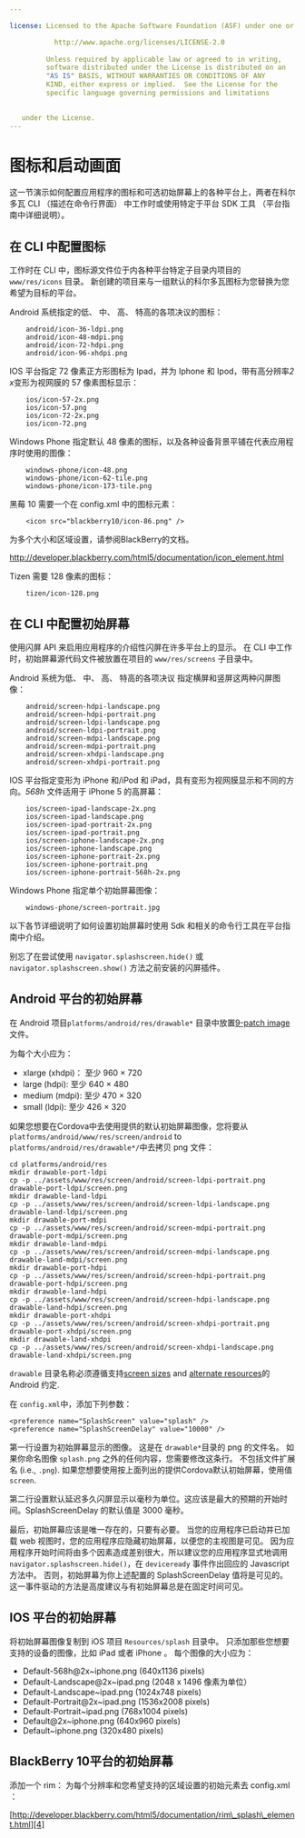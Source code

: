 ```yaml
---

license: Licensed to the Apache Software Foundation (ASF) under one or more contributor license agreements. 请参阅分布式与此工作为版权的所有权有关的其他信息的通知文件。 ASF 许可证，此文件到你根据 Apache 许可证，2.0 版 （"许可证"） ；您不可能使用此文件除了符合许可证。 You may obtain a copy of the License at

           http://www.apache.org/licenses/LICENSE-2.0
    
         Unless required by applicable law or agreed to in writing,
         software distributed under the License is distributed on an
         "AS IS" BASIS, WITHOUT WARRANTIES OR CONDITIONS OF ANY
         KIND, either express or implied.  See the License for the
         specific language governing permissions and limitations
    

   under the License.
---
```


# 图标和启动画面

这一节演示如何配置应用程序的图标和可选初始屏幕上的各种平台上，两者在科尔多瓦 CLI （描述在命令行界面） 中工作时或使用特定于平台 SDK 工具 （平台指南中详细说明）。

## 在 CLI 中配置图标

工作时在 CLI 中，图标源文件位于内各种平台特定子目录内项目的 `www/res/icons` 目录。 新创建的项目来与一组默认的科尔多瓦图标为您替换为您希望为目标的平台。

Android 系统指定的低、 中、 高、 特高的各项决议的图标：

        android/icon-36-ldpi.png
        android/icon-48-mdpi.png
        android/icon-72-hdpi.png
        android/icon-96-xhdpi.png
    

IOS 平台指定 72 像素正方形图标为 Ipad，并为 Iphone 和 Ipod，带有高分辨率*2 x*变形为视网膜的 57 像素图标显示：

        ios/icon-57-2x.png
        ios/icon-57.png
        ios/icon-72-2x.png
        ios/icon-72.png
    

Windows Phone 指定默认 48 像素的图标，以及各种设备背景平铺在代表应用程序时使用的图像：

        windows-phone/icon-48.png
        windows-phone/icon-62-tile.png
        windows-phone/icon-173-tile.png
    

黑莓 10 需要一个在 config.xml 中的图标元素：

        <icon src="blackberry10/icon-86.png" />
    

为多个大小和区域设置，请参阅BlackBerry的文档。

http://developer.blackberry.com/html5/documentation/icon_element.html

Tizen 需要 128 像素的图标：

        tizen/icon-128.png
    

## 在 CLI 中配置初始屏幕

使用闪屏 API 来启用应用程序的介绍性闪屏在许多平台上的显示。 在 CLI 中工作时，初始屏幕源代码文件被放置在项目的 `www/res/screens` 子目录中。

Android 系统为低、 中、 高、 特高的各项决议 指定横屏和竖屏这两种闪屏图像：

        android/screen-hdpi-landscape.png
        android/screen-hdpi-portrait.png
        android/screen-ldpi-landscape.png
        android/screen-ldpi-portrait.png
        android/screen-mdpi-landscape.png
        android/screen-mdpi-portrait.png
        android/screen-xhdpi-landscape.png
        android/screen-xhdpi-portrait.png
    

IOS 平台指定变形为 iPhone 和/iPod 和 iPad，具有变形为视网膜显示和不同的方向。*568h* 文件适用于 iPhone 5 的高屏幕：

        ios/screen-ipad-landscape-2x.png
        ios/screen-ipad-landscape.png
        ios/screen-ipad-portrait-2x.png
        ios/screen-ipad-portrait.png
        ios/screen-iphone-landscape-2x.png
        ios/screen-iphone-landscape.png
        ios/screen-iphone-portrait-2x.png
        ios/screen-iphone-portrait.png
        ios/screen-iphone-portrait-568h-2x.png
    

Windows Phone 指定单个初始屏幕图像：

        windows-phone/screen-portrait.jpg
    

以下各节详细说明了如何设置初始屏幕时使用 Sdk 和相关的命令行工具在平台指南中介绍。

别忘了在尝试使用 `navigator.splashscreen.hide()` 或 `navigator.splashscreen.show()` 方法之前安装的闪屏插件。

## Android 平台的初始屏幕

在 Android 项目`platforms/android/res/drawable*` 目录中放置[9-patch image][1] 文件。

 [1]: https://developer.android.com/tools/help/draw9patch.html

为每个大小应为：

*   xlarge (xhdpi)： 至少 960 × 720
*   large (hdpi): 至少 640 × 480
*   medium (mdpi): 至少 470 × 320
*   small (ldpi): 至少 426 × 320

如果您想要在Cordova中去使用提供的默认初始屏幕图像，您将要从 `platforms/android/www/res/screen/android` to `platforms/android/res/drawable*/`中去拷贝 png 文件：

    cd platforms/android/res
    mkdir drawable-port-ldpi
    cp -p ../assets/www/res/screen/android/screen-ldpi-portrait.png drawable-port-ldpi/screen.png
    mkdir drawable-land-ldpi
    cp -p ../assets/www/res/screen/android/screen-ldpi-landscape.png drawable-land-ldpi/screen.png
    mkdir drawable-port-mdpi
    cp -p ../assets/www/res/screen/android/screen-mdpi-portrait.png drawable-port-mdpi/screen.png
    mkdir drawable-land-mdpi
    cp -p ../assets/www/res/screen/android/screen-mdpi-landscape.png drawable-land-mdpi/screen.png
    mkdir drawable-port-hdpi
    cp -p ../assets/www/res/screen/android/screen-hdpi-portrait.png drawable-port-hdpi/screen.png
    mkdir drawable-land-hdpi
    cp -p ../assets/www/res/screen/android/screen-hdpi-landscape.png drawable-land-hdpi/screen.png
    mkdir drawable-port-xhdpi
    cp -p ../assets/www/res/screen/android/screen-xhdpi-portrait.png drawable-port-xhdpi/screen.png
    mkdir drawable-land-xhdpi
    cp -p ../assets/www/res/screen/android/screen-xhdpi-landscape.png drawable-land-xhdpi/screen.png
    

`drawable` 目录名称必须遵循支持[screen sizes][2] and [alternate resources][3]的 Android 约定.

 [2]: http://developer.android.com/guide/practices/screens_support.html
 [3]: http://developer.android.com/guide/topics/resources/providing-resources.html#AlternativeResources

在 `config.xml`中，添加下列参数：

    <preference name="SplashScreen" value="splash" />
    <preference name="SplashScreenDelay" value="10000" />
    

第一行设置为初始屏幕显示的图像。 这是在 `drawable*`目录的 png 的文件名。 如果你命名图像 `splash.png` 之外的任何内容，您需要修改这条行。 不包括文件扩展名 (i.e., `.png`). 如果您想要使用按上面列出的提供Cordova默认初始屏幕，使用值 `screen`.

第二行设置默认延迟多久闪屏显示以毫秒为单位。这应该是最大的预期的开始时间。SplashScreenDelay 的默认值是 3000 毫秒。

最后，初始屏幕应该是唯一存在的，只要有必要。 当您的应用程序已启动并已加载 web 视图时，您的应用程序应隐藏初始屏幕，以便您的主视图是可见。 因为应用程序开始时间将由多个因素造成差别很大，所以建议您的应用程序显式地调用 `navigator.splashscreen.hide()`，在 `deviceready` 事件作出回应的 Javascript 方法中。 否则，初始屏幕为你上述配置的 SplashScreenDelay 值将是可见的。 这一事件驱动的方法是高度建议与有初始屏幕总是在固定时间可见。

## IOS 平台的初始屏幕

将初始屏幕图像复制到 iOS 项目 `Resources/splash` 目录中。 只添加那些您想要支持的设备的图像，比如 iPad 或者 iPhone 。 每个图像的大小应为：

*   Default-568h@2x~iphone.png (640x1136 pixels)
*   Default-Landscape@2x~ipad.png (2048 x 1496 像素为单位）
*   Default-Landscape~ipad.png (1024x748 pixels)
*   Default-Portrait@2x~ipad.png (1536x2008 pixels)
*   Default-Portrait~ipad.png (768x1004 pixels)
*   Default@2x~iphone.png (640x960 pixels)
*   Default~iphone.png (320x480 pixels)

## BlackBerry 10平台的初始屏幕

添加一个 rim： 为每个分辨率和您希望支持的区域设置的初始元素去 config.xml ：

[http://developer.blackberry.com/html5/documentation/rim\_splash\_element.html][4]

 [4]: http://developer.blackberry.com/html5/documentation/rim_splash_element.html